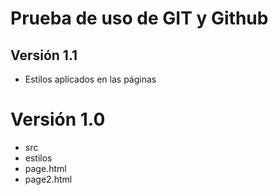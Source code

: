 # Prueba de uso de GIT y Github

## Versión 1.1
- Estilos aplicados en las páginas

# Versión 1.0

- src
- estilos
- page.html
- page2.html